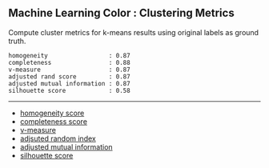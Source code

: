 
## Machine Learning Color : Clustering Metrics

Compute cluster metrics for k-means results using original labels as ground truth.

```
homogeneity                 : 0.87
completeness                : 0.88
v-measure                   : 0.87
adjusted rand score         : 0.87
adjusted mutual information : 0.87
silhouette score            : 0.58
```

---

* [homogeneity score](https://scikit-learn.org/1.5/modules/generated/sklearn.metrics.homogeneity_score.html)
* [completeness score](https://scikit-learn.org/1.5/modules/generated/sklearn.metrics.completeness_score.html#)
* [v-measure](https://scikit-learn.org/1.5/modules/generated/sklearn.metrics.v_measure_score.html)
* [adjsuted random index](https://scikit-learn.org/stable/modules/generated/sklearn.metrics.adjusted_rand_score.html#)
* [adjusted mutual information](https://scikit-learn.org/stable/modules/generated/sklearn.metrics.adjusted_mutual_info_score.html)
* [silhouette score](https://scikit-learn.org/stable/modules/generated/sklearn.metrics.silhouette_score.html)
